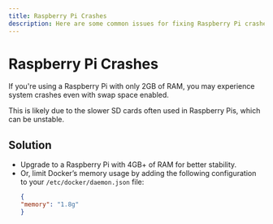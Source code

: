 ```yaml
---
title: Raspberry Pi Crashes
description: Here are some common issues for fixing Raspberry Pi crashes.
---
```


# Raspberry Pi Crashes
If you're using a Raspberry Pi with only 2GB of RAM, you may experience system crashes even with swap space enabled. 

This is likely due to the slower SD cards often used in Raspberry Pis, which can be unstable.

## Solution
- Upgrade to a Raspberry Pi with 4GB+ of RAM for better stability.
- Or, limit Docker’s memory usage by adding the following configuration to your `/etc/docker/daemon.json` file:
  ```json
  {
  "memory": "1.8g"
  }
  ```